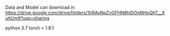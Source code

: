Data and Model can download in https://drive.google.com/drive/folders/1hRAvNpZvGFHN8hiDOnNHoQhT__XuhUm9?usp=sharing

python 3.7
torch = 1.8.1
